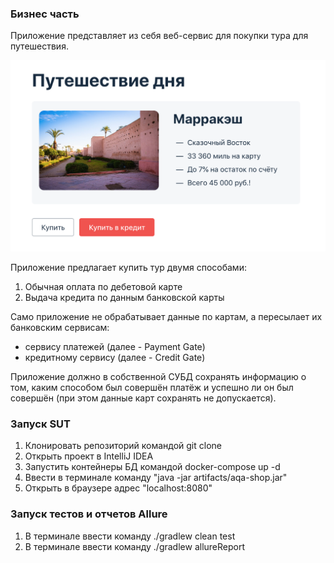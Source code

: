 ### Бизнес часть

Приложение представляет из себя веб-сервис для покупки тура для путешествия.

![](src/test/resources/service.png)

Приложение предлагает купить тур двумя способами:
1. Обычная оплата по дебетовой карте
1. Выдача кредита по данным банковской карты

Само приложение не обрабатывает данные по картам, а пересылает их банковским сервисам:
* сервису платежей (далее - Payment Gate)
* кредитному сервису (далее - Credit Gate)

Приложение должно в собственной СУБД сохранять информацию о том, каким способом был совершён платёж и успешно ли он был совершён (при этом данные карт сохранять не допускается).

### Запуск SUT
1. Клонировать репозиторий командой git clone
2. Открыть проект в IntelliJ IDEA
3. Запустить контейнеры БД командой docker-compose up -d
4. Ввести в терминале команду "java -jar artifacts/aqa-shop.jar"
5. Открыть в браузере адрес "localhost:8080"

### Запуск тестов и отчетов Allure
1. В терминале ввести команду ./gradlew clean test
2. В терминале ввести команду ./gradlew allureReport







